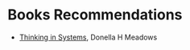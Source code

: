 # Books Recommendations

* [Thinking in Systems](https://twitter.com/ayourtch/status/1347503920583684101), Donella H Meadows
